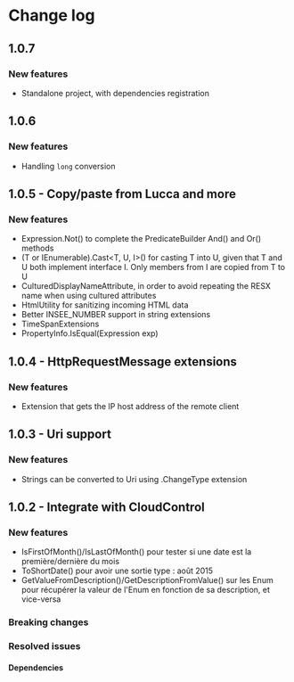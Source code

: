 # Change log

## 1.0.7

### New features
 - Standalone project, with dependencies registration

## 1.0.6

### New features
 - Handling `long` conversion

## 1.0.5 - Copy/paste from Lucca and more

### New features
 - Expression.Not() to complete the PredicateBuilder And() and Or() methods
 - (T or IEnumerable<T>).Cast<T, U, I>() for casting T into U, given that T and U both implement interface I. Only members from I are copied from T to U
 - CulturedDisplayNameAttribute, in order to avoid repeating the RESX name when using cultured attributes
 - HtmlUtility for sanitizing incoming HTML data
 - Better INSEE_NUMBER support in string extensions
 - TimeSpanExtensions
 - PropertyInfo.IsEqual(Expression exp)

## 1.0.4 - HttpRequestMessage extensions

### New features
 - Extension that gets the IP host address of the remote client

## 1.0.3 - Uri support

### New features
 - Strings can be converted to Uri using .ChangeType extension

## 1.0.2 - Integrate with CloudControl

### New features
 - IsFirstOfMonth()/IsLastOfMonth() pour tester si une date est  la première/dernière du mois
 - ToShortDate() pour avoir une sortie type : août 2015
 - GetValueFromDescription()/GetDescriptionFromValue() sur les Enum pour récupérer la valeur de l'Enum en fonction de sa description, et vice-versa

### Breaking changes

### Resolved issues

#### Dependencies

